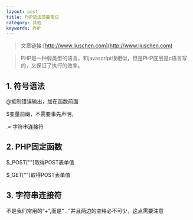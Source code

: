 ```yaml
---
layout: post
title: PHP语法简要笔记
category: 其他
keywords: PHP
---
```


>文章链接:[http://www.liuschen.com](http://www.liuschen.com)

>PHP是一种弱类型的语言，和javascript很相似，但是PHP底层是c语言写的，又保证了执行的效率。

## 1. 符号语法

@抵制错误输出，加在函数前面

$变量前缀，不需要事先声明，

.= 字符串连接符


## 2. PHP固定函数

$_POST[""]取得POST表单值

$_GET[""]取得POST表单值

## 3. 字符串连接符

不是我们常用的“+”,而是“ . ”并且两边的空格必不可少，这点需要注意

